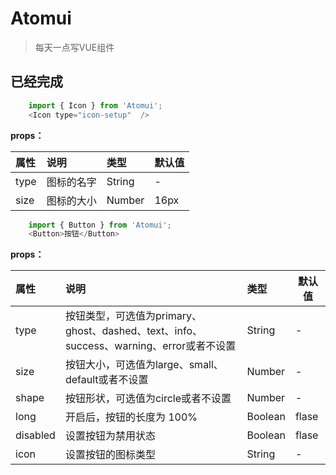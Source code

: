 # Atomui

> 每天一点写VUE组件

## 已经完成

```javascript
    import { Icon } from 'Atomui';
    <Icon type="icon-setup"  />
```


**props：**


|属性|说明|类型|默认值|
|:----    |:---|:----- |-----   |
|type |图标的名字  |String |-   |
|size |图标的大小  |Number | 16px    |


```javascript
    import { Button } from 'Atomui';
	<Button>按钮</Button>
```


**props：**


|属性|说明|类型|默认值|
|:----    |:---|:----- |-----   |
|type |按钮类型，可选值为primary、ghost、dashed、text、info、success、warning、error或者不设置  |String |-   |
|size |按钮大小，可选值为large、small、default或者不设置  |Number | -    |
|shape |按钮形状，可选值为circle或者不设置  |Number | -    |
|long |开启后，按钮的长度为 100%  |Boolean | flase    |
|disabled |设置按钮为禁用状态  |Boolean | flase    |
|icon |	设置按钮的图标类型  |String | -    |


